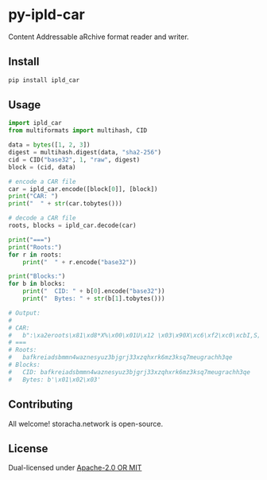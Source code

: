 # py-ipld-car

Content Addressable aRchive format reader and writer.

## Install

```sh
pip install ipld_car
```

## Usage

```py
import ipld_car
from multiformats import multihash, CID

data = bytes([1, 2, 3])
digest = multihash.digest(data, "sha2-256")
cid = CID("base32", 1, "raw", digest)
block = (cid, data)

# encode a CAR file
car = ipld_car.encode([block[0]], [block])
print("CAR: ")
print("  " + str(car.tobytes()))

# decode a CAR file
roots, blocks = ipld_car.decode(car)

print("===")
print("Roots:")
for r in roots:
    print("  " + r.encode("base32"))

print("Blocks:")
for b in blocks:
    print("  CID: " + b[0].encode("base32"))
    print("  Bytes: " + str(b[1].tobytes()))

# Output:
#
# CAR: 
#   b":\xa2eroots\x81\xd8*X%\x00\x01U\x12 \x03\x90X\xc6\xf2\xc0\xcbI,S;\nM\x14\xefw\xcc\x0fx\xab\xcc\xce\xd5(}\x84\xa1\xa2\x01\x1c\xfb\x81gversion\x01'\x01U\x12 \x03\x90X\xc6\xf2\xc0\xcbI,S;\nM\x14\xefw\xcc\x0fx\xab\xcc\xce\xd5(}\x84\xa1\xa2\x01\x1c\xfb\x81\x01\x02\x03"
# ===
# Roots:
#   bafkreiadsbmmn4waznesyuz3bjgrj33xzqhxrk6mz3ksq7meugrachh3qe
# Blocks:
#   CID: bafkreiadsbmmn4waznesyuz3bjgrj33xzqhxrk6mz3ksq7meugrachh3qe
#   Bytes: b'\x01\x02\x03'
```

## Contributing

All welcome! storacha.network is open-source.

## License

Dual-licensed under [Apache-2.0 OR MIT](LICENSE.md)
